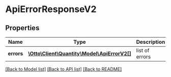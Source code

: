 # ApiErrorResponseV2

## Properties
Name | Type | Description | Notes
------------ | ------------- | ------------- | -------------
**errors** | [**\Otto\Client\Quantity\Model\ApiErrorV2[]**](ApiErrorV2.md) | list of errors | 

[[Back to Model list]](../../README.md#documentation-for-models) [[Back to API list]](../../README.md#documentation-for-api-endpoints) [[Back to README]](../../README.md)

